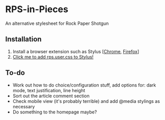 # RPS-in-Pieces
An alternative stylesheet for Rock Paper Shotgun

## Installation
1. Install a browser extension such as Stylus \[[Chrome](https://chrome.google.com/webstore/detail/stylus/clngdbkpkpeebahjckkjfobafhncgmne?hl=en), [Firefox](https://addons.mozilla.org/en-GB/firefox/addon/styl-us/)\]
2. [Click me to add rps.user.css to Stylus!](https://raw.githubusercontent.com/Bzly/RPS-in-Pieces/main/rps.user.css)

## To-do
* Work out how to do choice/configuration stuff, add options for: dark mode, text justification, line height
* Sort out the article comment section
* Check mobile view (it's probably terrible) and add @media stylings as necessary
* Do something to the homepage maybe?
